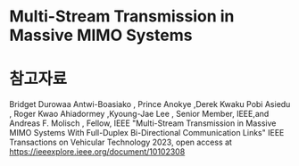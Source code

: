 



























# Multi-Stream Transmission in Massive MIMO Systems

# 참고자료
Bridget Durowaa Antwi-Boasiako , Prince Anokye ,Derek Kwaku Pobi Asiedu , Roger Kwao Ahiadormey ,Kyoung-Jae Lee , Senior Member, IEEE,and Andreas F. Molisch , Fellow, IEEE
"Multi-Stream Transmission in Massive MIMO Systems With Full-Duplex Bi-Directional Communication Links" IEEE Transactions on Vehicular Technology 2023, open access at https://ieeexplore.ieee.org/document/10102308


